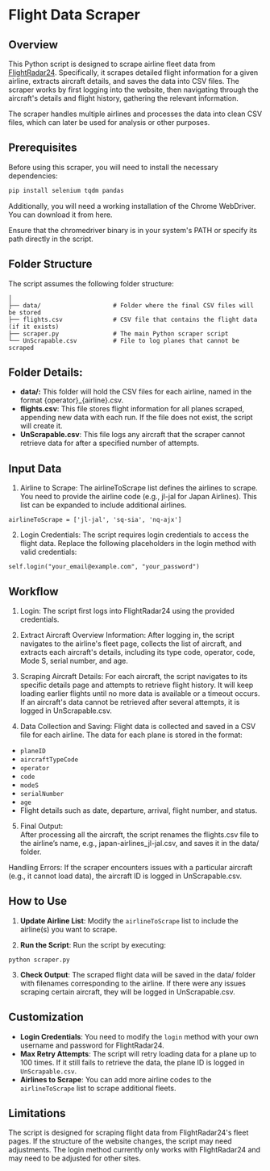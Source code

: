 # Flight Data Scraper

## Overview

This Python script is designed to scrape airline fleet data from [FlightRadar24](https://www.flightradar24.com/data/airlines/). Specifically, it scrapes detailed flight information for a given airline, extracts aircraft details, and saves the data into CSV files. The scraper works by first logging into the website, then navigating through the aircraft's details and flight history, gathering the relevant information.

The scraper handles multiple airlines and processes the data into clean CSV files, which can later be used for analysis or other purposes.

## Prerequisites

Before using this scraper, you will need to install the necessary dependencies:

```bash
pip install selenium tqdm pandas
```

Additionally, you will need a working installation of the Chrome WebDriver. You can download it from here.

Ensure that the chromedriver binary is in your system's PATH or specify its path directly in the script.

## Folder Structure  
The script assumes the following folder structure:
```project/
│
├── data/                    # Folder where the final CSV files will be stored
├── flights.csv              # CSV file that contains the flight data (if it exists)
├── scraper.py               # The main Python scraper script
└── UnScrapable.csv          # File to log planes that cannot be scraped
```

## Folder Details:
- **data/:** This folder will hold the CSV files for each airline, named in the format {operator}_{airline}.csv.
- **flights.csv**: This file stores flight information for all planes scraped, appending new data with each run. If the file does not exist, the script will create it.
- **UnScrapable.csv**: This file logs any aircraft that the scraper cannot retrieve data for after a specified number of attempts.  

## Input Data 
1. Airline to Scrape:
The airlineToScrape list defines the airlines to scrape. You need to provide the airline code (e.g., jl-jal for Japan Airlines). This list can be expanded to include additional airlines.

```
airlineToScrape = ['jl-jal', 'sq-sia', 'nq-ajx']
```  
2. Login Credentials:
The script requires login credentials to access the flight data. Replace the following placeholders in the login method with valid credentials:

```
self.login("your_email@example.com", "your_password")
```



## Workflow
1. Login:
The script first logs into FlightRadar24 using the provided credentials.

2. Extract Aircraft Overview Information:
After logging in, the script navigates to the airline's fleet page, collects the list of aircraft, and extracts each aircraft's details, including its type code, operator, code, Mode S, serial number, and age.

3. Scraping Aircraft Details:
For each aircraft, the script navigates to its specific details page and attempts to retrieve flight history. It will keep loading earlier flights until no more data is available or a timeout occurs. If an aircraft's data cannot be retrieved after several attempts, it is logged in UnScrapable.csv.

4. Data Collection and Saving:
Flight data is collected and saved in a CSV file for each airline. The data for each plane is stored in the format:

- ```planeID```
- ```aircraftTypeCode```
- ```operator```
- ```code```
- ```modeS```
- ```serialNumber```
- ```age```
- Flight details such as date, departure, arrival, flight number, and status.
5. Final Output:  
After processing all the aircraft, the script renames the flights.csv file to the airline’s name, e.g., japan-airlines_jl-jal.csv, and saves it in the data/ folder.

Handling Errors:
If the scraper encounters issues with a particular aircraft (e.g., it cannot load data), the aircraft ID is logged in UnScrapable.csv.

## How to Use
1. **Update Airline List**:
Modify the ```airlineToScrape``` list to include the airline(s) you want to scrape.

2. **Run the Script**:
Run the script by executing:
```
python scraper.py
```
3. **Check Output**:
The scraped flight data will be saved in the data/ folder with filenames corresponding to the airline. If there were any issues scraping certain aircraft, they will be logged in UnScrapable.csv.


## Customization
- **Login Credentials**: You need to modify the `login` method with your own username and password for FlightRadar24.
- **Max Retry Attempts**: The script will retry loading data for a plane up to 100 times. If it still fails to retrieve the data, the plane ID is logged in `UnScrapable.csv`.
- **Airlines to Scrape**: You can add more airline codes to the `airlineToScrape` list to scrape additional fleets.
## Limitations
The script is designed for scraping flight data from FlightRadar24's fleet pages. If the structure of the website changes, the script may need adjustments.
The login method currently only works with FlightRadar24 and may need to be adjusted for other sites.
